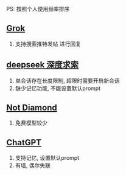 PS: 按照个人使用频率排序

## [Grok](https://x.com/i/grok)

1. 支持搜索推特发帖 进行回复

## [deepseek 深度求索](https://chat.deepseek.com/) 

1. 单会话存在长度限制, 超限时需要开启新会话
2. 缺少记忆功能, 不能设置默认prompt

## [Not Diamond](https://chat.notdiamond.ai/)

1. 免费模型较少

## [ChatGPT](https://chatgpt.com/)

1. 支持记忆, 设置默认prompt
2. 有墙, 偶尔失联